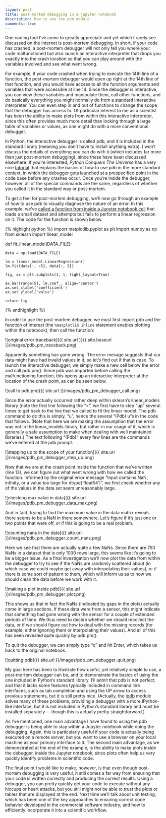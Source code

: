 ```yaml
---
layout: post
title: post-mortem debugging in a jupyter notebook
description: how to use the pdb module
comments: true
---
```


One coding tool I’ve come to greatly appreciate and yet which I rarely see discussed on the internet is post-mortem debugging. In short, if your code has crashed, a post-mortem debugger will not only tell you where your code malfunctioned but also launch an interactive interpreter that drops you exactly into the crash location so that you can play around with the variables involved and see what went wrong.

For example, if your code crashed when trying to execute the 14th line of a function, the post-mortem debugger would open up right at the 14th line of that function, and you would have access to all the function arguments and variables that were accessible at line 14. Since the debugger is interactive, you can view these variables and manipulate them, call other functions, and do basically everything you might normally do from a standard interactive interpreter. You can even step in and out of functions to change the scope that the debugger has access to. Of particular interest to me as a scientist has been the ability to make plots from within this interactive interpreter, since this often provides much more detail than looking through a large table of variables or values, as one might do with a more conventional debugger.

In Python, the interactive debugger is called pdb, and it is included in the standard library (meaning you don’t have to install anything extra). I won’t discuss the details of everything you can do with it (which includes far more than just post-mortem debugging), since these have been discussed elsewhere. If you’re interested, *Python Conquers The Universe* has a very nice [tutorial](https://pythonconquerstheuniverse.wordpress.com/2009/09/10/debugging-in-python/) that explains the basics of how to use pdb in the more standard context, in which the debugger gets launched at a prespecified point in the code base before any crashes occur. Once you’re inside the debugger, however, all of the special commands are the same, regardless of whether you called it in the standard way or post-mortem.

To get a feel for post-mortem debugging, we’ll now go through an example of how to use pdb to visually diagnose the nature of an error. In this example, we’ve [called a function from inside a Jupyter notebook cell](http://rkp8000.github.io/succinctly_in_silico/the-Jupyter-Notebook-as-an-interface-to-a-larger-code-base/) that loads a small dataset and attempts but fails to perform a linear regression on it. The code for the function is shown below.

{% highlight python %}
import matplotlib.pyplot as plt
import numpy as np
from sklearn import linear_model


def fit_linear_model(DATA_FILE):
    
    data = np.load(DATA_FILE)
    
    lm = linear_model.LinearRegression()
    lm.fit(data[:, :5], data[:, 5])
    
    fig, ax = plt.subplots(1, 1, tight_layout=True)
    
    ax.bar(range(5), lm.coef_, align='center')
    ax.set_xlabel('coefficient')
    ax.set_ylabel('value')
    
    return fig
{% endhighlight %}

In order to use the post-mortem debugger, we must first import pdb and the function of interest (the ```%matplotlib inline``` statement enables plotting within the notebook), then call the function:

![original error traceback]({{ site.url }}{{ site.baseurl }}/images/pdb_pm_traceback.png)

Apparently something has gone wrong. The error mesage suggests that our data might have had invalid values in it, so let’s find out if that is case. To launch the interactive debugger, we simply make a new cell below the error and call pdb.pm(). Since pdb was imported before calling the malfunctioning function, this opens up an interactive interpreter at the location of the crash point, as can be seen below.

![call to pdb.pm]({{ site.url }}/images/pdb_pm_debugger_call.png)

Since the error actually occurred rather deep within sklearn’s linear_models library (note the first line following the “>”, we first have to step “up” several times to get back to the line that we called to fit the linear model. The pdb command to do this is simply, “u”, hence the several “(Pdb) u”s in the code that follows. (Note that here we are making the assumption that the error was not in the linear_models library, but rather in our usage of it, which is generally a safe assumption to make when dealing with well maintained libraries.) The text following “(Pdb)” every few lines are the commands we’ve entered at the pdb prompt.

![stepping up to the scope of your function]({{ site.url }}/images/pdb_pm_debugger_step_up.png)

Now that we are at the crash point inside the function that we’ve written (line 13), we can figure out what went wrong with how we called the function. Informed by the original error message “Input contains NaN, infinity, or a value too large for dtype(‘float64’)”, we first check whether any of the values in the data set seem unreasonably large.

![checking max value in data]({{ site.url }}/images/pdb_pm_debugger_data_max.png)

And in fact, trying to find the maximum value in the data matrix reveals there seems to be a NaN in there somewhere. Let’s figure if it’s just one or two points that were off, or if this is going to be a real problem.

![counting nans in the data]({{ site.url }}/images/pdb_pm_debugger_count_nans.png)

Here we see that there are actually quite a few NaNs. Since there are 750 NaNs in a dataset that is only 1000 rows large, this seems like it’s going to be a bigger issue. As a final investigation we’ll now plot the data from within the debugger to try to see if the NaNs are randomly scattered about (in which case we could maybe get away with interpolating their values), or if there is some sort of pattern to them, which will inform us as to how we should clean the data before we work with it. 

![making a plot inside pdb]({{ site.url }}/images/pdb_pm_debugger_plot.png)

This shows us that in fact the NaNs (indicated by gaps in the plots) actually come in large sections. If these data were from a sensor, this might indicate that something had gone wrong with the sensor for a couple of extended periods of time. We thus need to decide whether we should recollect the data, or if we should figure out how to deal with the missing records (for example, either ignoring them or interpolating their values). And all of this has been revealed quite quickly by pdb.pm().

To quit the debugger, we can simply type “q” and hit Enter, which takes us back to the original notebook. 

![quitting pdb]({{ site.url }}/images/pdb_pm_debugger_quit.png)

My goal here has been to illustrate how useful, yet relatively simple to use, a post-mortem debugger can be, and to demonstrate the basics of using the one included in Python’s standard library. I’ll admit that pdb is not perfect, and that it lacks some features typically included in command line interfaces, such as tab completion and using the UP arrow to access previous statements, but it is still pretty nice. (Actually, the [ipdb](https://pypi.python.org/pypi/ipdb) module solves many of these problems, providing a debugger with a more IPython-like interface, but it is not included in Python’s standard library and must be installed separately -- though this is actually pretty straightforward.)

As I’ve mentioned, one main advantage I have found to using the pdb debugger is being able to stay within a Jupyter notebook while doing the debugging. Again, this is particularly useful if your code is actually being executed on a remote server, but you want to use a browser on your local machine as your primary interface to it. The second main advantage, as we demonstrated at the end of the example, is the ability to make plots inside the debugger, inside the Jupyter notebook, since plots often help us very quickly identify problems in scientific code.

The final point I would like to make, however, is that even though post-mortem debugging is very useful, it still comes a far way from ensuring that your code is written correctly and producing the correct results. Using a debugger, you can pretty quickly get your code to execute without any hiccups or heart attacks, but you still might not be able to trust the plots or tables that are displayed at the end. Next time we’ll talk about unit testing, which has been one of the key approaches to ensuring correct code behavior developed in the commercial software industry, and how to efficiently incorporate it into a scientific workflow.

